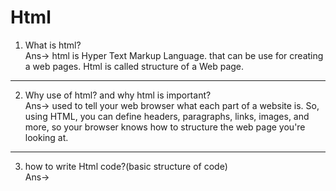 # Html

1. What is html?<br>
Ans-> html is Hyper Text Markup Language. that can be use for creating a web pages. Html is called structure of a Web page.
***********************************************************************************************************************************************************************************  
2. Why use of html? and why html is important?<br>
Ans-> used to tell your web browser what each part of a website is. So, using HTML, you can define headers, paragraphs, links, images, and more, so your browser knows how to structure the web page you're looking at.
***********************************************************************************************************************************************************************************
3. how to write Html code?(basic structure of code)<br>
Ans->
<!DOCTYPE html>
<html>
<head>
	<title></title>
</head>
<body>

</body>
</html>
 </p>
 
